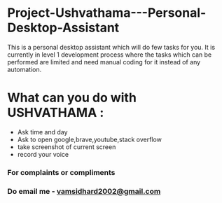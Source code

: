 # Project-Ushvathama---Personal-Desktop-Assistant
This is a personal desktop assistant which will do few tasks for you. It is currently in level 1 development process where the tasks which can be performed are limited and need manual coding for it instead of any automation.

# What can you do with USHVATHAMA : 

* Ask time and day
* Ask to open google,brave,youtube,stack overflow
* take screenshot of current screen
* record your voice

### For complaints or compliments 
### Do email me - vamsidhard2002@gmail.com
